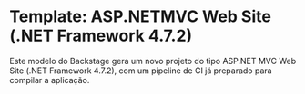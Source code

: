 # Template: ASP.NETMVC Web Site (.NET Framework 4.7.2)

Este modelo do Backstage gera um novo projeto do tipo ASP.NET MVC Web Site (.NET Framework 4.7.2), com um pipeline de CI já preparado para compilar a aplicação.
